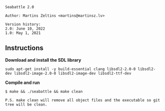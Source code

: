 ````
Seabattle 2.0

Author: Martins Zeltins <martins@martinsz.lv>

Version history:
2.0: June 10, 2022
1.0: May 1, 2021
````

## Instructions

**Download and install the SDL library**

````
sudo apt-get install -y build-essential clang libsdl2-2.0-0 libsdl2-dev libsdl2-image-2.0-0 libsdl2-image-dev libsdl2-ttf-dev
````

**Compile and run**

````
$ make && ./seabattle && make clean

P.S. make clean will remove all object files and the executable so git tree will be clean.
````
